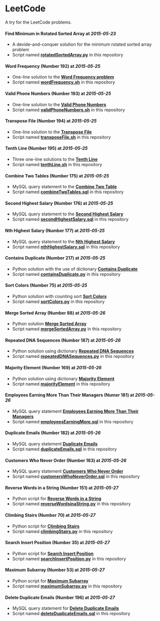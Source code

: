 LeetCode
===============================

A try for the LeetCode problems.

#### Find Minimum in Rotated Sorted Array at _2015-05-23_
* A devide-and-conquer solution for the minimum rotated sorted array problem
* Script named [**rotatedSortedArray.py**](https://github.com/xiaeryu/LeetCode/blob/master/rotatedSortedArray.py "script") in this repository

#### Word Frequency (Number 192) at _2015-05-25_
* One-line solution to the [**Word Frequency problem**](https://leetcode.com/problems/word-frequency/ "Problem description")
* Script named [**wordFrequency.sh**](https://github.com/xiaeryu/LeetCode/blob/master/wordFrequency.sh "script") in this repository

#### Valid Phone Numbers (Number 193) at _2015-05-25_
* One-line solution to the [**Valid Phone Numbers**](https://leetcode.com/problems/valid-phone-numbers/ "Problem description")
* Script named [**validPhoneNumbers.sh**](https://github.com/xiaeryu/LeetCode/blob/master/validPhoneNumbers.sh "script") in this repository

#### Transpose File (Number 194) at _2015-05-25_
* One-line solution to the [**Transpose File**](https://leetcode.com/problems/transpose-file/ "Problem description")
* Script named [**transposeFile.sh**](https://github.com/xiaeryu/LeetCode/blob/master/transposeFile.sh "script") in this repository

#### Tenth Line (Number 195) at _2015-05-25_
* Three one-line solutions to the [**Tenth Line**](https://leetcode.com/problems/tenth-line/ "Problem description")
* Script named [**tenthLine.sh**](https://github.com/xiaeryu/LeetCode/blob/master/tenthLine.sh "script") in this repository

#### Combine Two Tables (Number 175) at _2015-05-25_
* MySQL query statement  to the [**Combine Two Table**](https://leetcode.com/problems/combine-two-tables/ "Problem description")
* Script named [**combineTwoTables.sql**](https://github.com/xiaeryu/LeetCode/blob/master/combineTwoTables.sql "script") in this repository

#### Second Highest Salary (Number 176) at _2015-05-25_
* MySQL query statement to the [**Second Highest Salary**](https://leetcode.com/problems/second-highest-salary/ "Problem description")
* Script named [**secondHighestSalary.sql**](https://github.com/xiaeryu/LeetCode/blob/master/secondHighestSalary.sql "script") in this repository

#### Nth Highest Salary (Number 177) at _2015-05-25_
* MySQL query statement to the [**Nth Highest Salary**](https://leetcode.com/problems/nth-highest-salary/ "Problem description")
* Script named [**nthHighestSalary.sql**](https://github.com/xiaeryu/LeetCode/blob/master/nthHighestSalary.sql "script") in this repository

#### Contains Duplicate (Number 217) at _2015-05-25_
* Python solution with the use of dictionary [**Contains Duplicate**](https://leetcode.com/problems/contains-duplicate/ "Problem description")
* Script named [**containsDuplicate.py**](https://github.com/xiaeryu/LeetCode/blob/master/containsDuplicate.py, "script") in this repository

#### Sort Colors (Number 75) at _2015-05-25_
* Python solution with counting sort [**Sort Colors**](https://leetcode.com/problems/sort-colors/ "Problem description")
* Script named [**sortColors.py**](https://github.com/xiaeryu/LeetCode/blob/master/sortColors.py "script") in this repository
 
#### Merge Sorted Array (Number 88) at _2015-05-26_
* Python solution [**Merge Sorted Array**](https://leetcode.com/problems/merge-sorted-array/ "Problem description")
* Script named [**mergeSortedArray.py**](https://github.com/xiaeryu/LeetCode/blob/master/mergeSortedArray.py) in this repository

#### Repeated DNA Sequences (Number 187) at _2015-05-26_
* Python solution using dictionary [**Repeated DNA Sequences**](https://leetcode.com/problems/repeated-dna-sequences/ "Problem description")
* Script named [**repeatedDNASequences.py**](https://github.com/xiaeryu/LeetCode/blob/master/repeatedDNASequences.py "script") in this repository
 
#### Majority Element (Number 169) at _2015-05-26_
* Python solution using dictionary [**Majority Element**](https://leetcode.com/problems/majority-element/ "Problem description")
* Script named [**majorityElement**](https://github.com/xiaeryu/LeetCode/blob/master/majorityElement.py "script") in this repository

#### Employees Earning More Than Their Managers (Numer 181) at _2015-05-26_
* MySQL query statement [**Employees Earning More Than Their Managers**](https://leetcode.com/problems/employees-earning-more-than-their-managers/ "Problem description")
* Script named [**employeesEarningMore.sql**](https://github.com/xiaeryu/LeetCode/blob/master/employeesEarningMore.sql "script") in this repository

#### Duplicate Emails (Number 182) at _2015-05-26_
* MySQL query statement [**Duplicate Emails**](https://leetcode.com/problems/duplicate-emails/ "Problem description")
* Script named [**duplicateEmails.sql**](https://github.com/xiaeryu/LeetCode/blob/master/duplicateEmails.sql "script") in this repository
 
#### Customers Who Never Order (Number 183) at _2015-05-26_
* MySQL query statement [**Customers Who Never Order**](https://leetcode.com/problems/customers-who-never-order/ "Problem description")
* Script named [**customersWhoNeverOrder.sql**](https://github.com/xiaeryu/LeetCode/blob/master/customersWhoNeverOrder.sql "script") in this repository

#### Reverse Words in a String (Number 151) at _2015-05-27_
* Python script for [**Reverse Words in a String**](https://leetcode.com/problems/reverse-words-in-a-string/ "Problem description")
* Script named [**reverseWordsinaString.py**](https://github.com/xiaeryu/LeetCode/blob/master/reverseWordsinaString.py "script") in this repository

#### Climbing Stairs (Number 70) at _2015-05-27_
* Python script for [**Climbing Stairs**](https://leetcode.com/problems/climbing-stairs/ "Problem description")
* Script named [**climbingStairs.py**](https://github.com/xiaeryu/LeetCode/blob/master/climbingStairs.py "script") in this repository

#### Search Insert Position (Number 35) at _2015-05-27_
* Python script for [**Search Insert Position**](https://leetcode.com/problems/search-insert-position/ "Problem description")
* Script named [**searchInsertPosition.py**](https://github.com/xiaeryu/LeetCode/blob/master/searchInsertPosition.py "script") in this repository

#### Maximum Subarray (Number 53) at _2015-05-27_
* Python script for [**Maximum Subarray**](https://leetcode.com/problems/maximum-subarray/ "Problem description")
* Script named [**maximumSubarray.py**](https://github.com/xiaeryu/LeetCode/blob/master/maximumSubarray.py "script") in this repository

#### Delete Duplicate Emails (Number 196) at _2015-05-27_
* MySQL query statement for [**Delete Duplicate Emails**](https://leetcode.com/problems/delete-duplicate-emails/ "Problem description")
* Script named [**deleteDuplicateEmails.sql**](https://github.com/xiaeryu/LeetCode/blob/master/deleteDuplicateEmails.sql "script") in this repository
